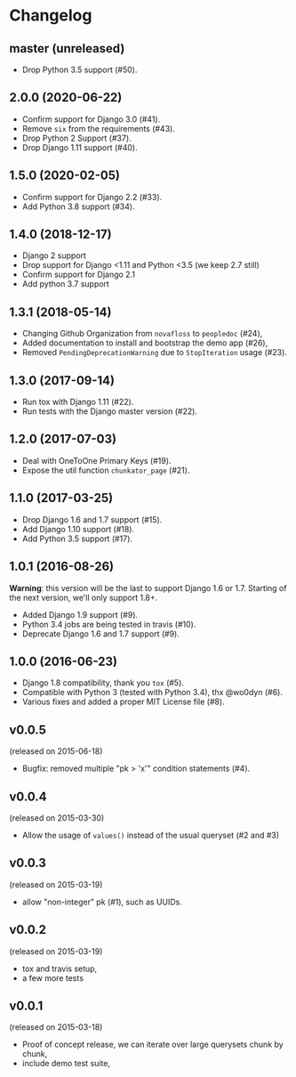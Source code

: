 # Changelog

## master (unreleased)

* Drop Python 3.5 support (#50).

## 2.0.0 (2020-06-22)

- Confirm support for Django 3.0 (#41).
- Remove `six` from the requirements (#43).
- Drop Python 2 Support (#37).
- Drop Django 1.11 support (#40).

## 1.5.0 (2020-02-05)

- Confirm support for Django 2.2 (#33).
- Add Python 3.8 support (#34).

## 1.4.0 (2018-12-17)

- Django 2 support
- Drop support for Django <1.11 and Python <3.5 (we keep 2.7 still)
- Confirm support for Django 2.1
- Add python 3.7 support

## 1.3.1 (2018-05-14)

- Changing Github Organization from ``novafloss`` to ``peopledoc`` (#24),
- Added documentation to install and bootstrap the demo app (#26),
- Removed `PendingDeprecationWarning` due to `StopIteration` usage (#23).

## 1.3.0 (2017-09-14)

- Run tox with Django 1.11 (#22).
- Run tests with the Django master version (#22).

## 1.2.0 (2017-07-03)

- Deal with OneToOne Primary Keys (#19).
- Expose the util function ``chunkator_page`` (#21).

## 1.1.0 (2017-03-25)

- Drop Django 1.6 and 1.7 support (#15).
- Add Django 1.10 support (#18).
- Add Python 3.5 support (#17).

## 1.0.1 (2016-08-26)

**Warning**: this version will be the last to support Django 1.6 or 1.7. Starting of the next version, we'll only support 1.8+.

- Added Django 1.9 support (#9).
- Python 3.4 jobs are being tested in travis (#10).
- Deprecate Django 1.6 and 1.7 support (#9).

## 1.0.0 (2016-06-23)

* Django 1.8 compatibility, thank you ``tox`` (#5).
* Compatible with Python 3 (tested with Python 3.4), thx @wo0dyn (#6).
* Various fixes and added a proper MIT License file (#8).

## v0.0.5

(released on 2015-06-18)

* Bugfix: removed multiple "pk > 'x'" condition statements (#4).

## v0.0.4

(released on 2015-03-30)

* Allow the usage of ``values()`` instead of the usual queryset (#2 and #3)

## v0.0.3

(released on 2015-03-19)

* allow "non-integer" pk (#1), such as UUIDs.


## v0.0.2

(released on 2015-03-19)

* tox and travis setup,
* a few more tests

## v0.0.1

(released on 2015-03-18)

* Proof of concept release, we can iterate over large querysets chunk by chunk,
* include demo test suite,
